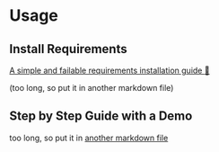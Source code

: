 # Usage

## Install Requirements

[A simple and failable requirements installation  guide :grimacing:](requirements_install.md)

(too long, so put it in another markdown file)


## Step by Step Guide with a Demo


too long, so put it in [another markdown file](step_by_step.md)
